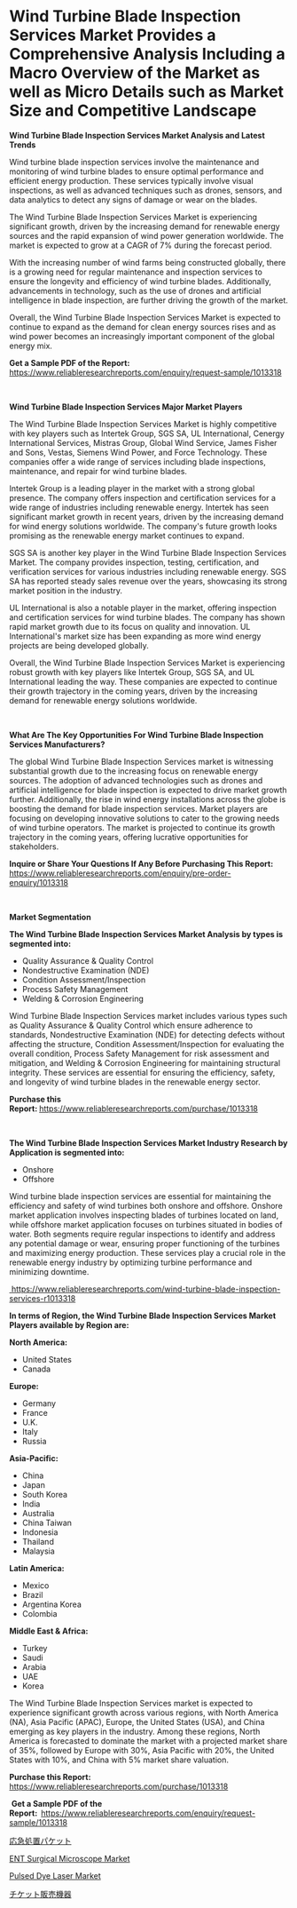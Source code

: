 <p><h1>Wind Turbine Blade Inspection Services Market Provides a Comprehensive Analysis Including a Macro Overview of the Market as well as Micro Details such as Market Size and Competitive Landscape</h1></p><p><strong>Wind Turbine Blade Inspection Services Market Analysis and Latest Trends</strong></p>
<p><p>Wind turbine blade inspection services involve the maintenance and monitoring of wind turbine blades to ensure optimal performance and efficient energy production. These services typically involve visual inspections, as well as advanced techniques such as drones, sensors, and data analytics to detect any signs of damage or wear on the blades.</p><p>The Wind Turbine Blade Inspection Services Market is experiencing significant growth, driven by the increasing demand for renewable energy sources and the rapid expansion of wind power generation worldwide. The market is expected to grow at a CAGR of 7% during the forecast period.</p><p>With the increasing number of wind farms being constructed globally, there is a growing need for regular maintenance and inspection services to ensure the longevity and efficiency of wind turbine blades. Additionally, advancements in technology, such as the use of drones and artificial intelligence in blade inspection, are further driving the growth of the market.</p><p>Overall, the Wind Turbine Blade Inspection Services Market is expected to continue to expand as the demand for clean energy sources rises and as wind power becomes an increasingly important component of the global energy mix.</p></p>
<p><strong>Get a Sample PDF of the Report:&nbsp;</strong> <a href="https://www.reliableresearchreports.com/enquiry/request-sample/1013318">https://www.reliableresearchreports.com/enquiry/request-sample/1013318</a></p>
<p>&nbsp;</p>
<p><strong>Wind Turbine Blade Inspection Services Major Market Players</strong></p>
<p><p>The Wind Turbine Blade Inspection Services Market is highly competitive with key players such as Intertek Group, SGS SA, UL International, Cenergy International Services, Mistras Group, Global Wind Service, James Fisher and Sons, Vestas, Siemens Wind Power, and Force Technology. These companies offer a wide range of services including blade inspections, maintenance, and repair for wind turbine blades.</p><p>Intertek Group is a leading player in the market with a strong global presence. The company offers inspection and certification services for a wide range of industries including renewable energy. Intertek has seen significant market growth in recent years, driven by the increasing demand for wind energy solutions worldwide. The company's future growth looks promising as the renewable energy market continues to expand.</p><p>SGS SA is another key player in the Wind Turbine Blade Inspection Services Market. The company provides inspection, testing, certification, and verification services for various industries including renewable energy. SGS SA has reported steady sales revenue over the years, showcasing its strong market position in the industry.</p><p>UL International is also a notable player in the market, offering inspection and certification services for wind turbine blades. The company has shown rapid market growth due to its focus on quality and innovation. UL International's market size has been expanding as more wind energy projects are being developed globally.</p><p>Overall, the Wind Turbine Blade Inspection Services Market is experiencing robust growth with key players like Intertek Group, SGS SA, and UL International leading the way. These companies are expected to continue their growth trajectory in the coming years, driven by the increasing demand for renewable energy solutions worldwide.</p></p>
<p>&nbsp;</p>
<p><strong>What Are The Key Opportunities For Wind Turbine Blade Inspection Services Manufacturers?</strong></p>
<p><p>The global Wind Turbine Blade Inspection Services market is witnessing substantial growth due to the increasing focus on renewable energy sources. The adoption of advanced technologies such as drones and artificial intelligence for blade inspection is expected to drive market growth further. Additionally, the rise in wind energy installations across the globe is boosting the demand for blade inspection services. Market players are focusing on developing innovative solutions to cater to the growing needs of wind turbine operators. The market is projected to continue its growth trajectory in the coming years, offering lucrative opportunities for stakeholders.</p></p>
<p><strong>Inquire or Share Your Questions If Any Before Purchasing This Report:</strong> <a href="https://www.reliableresearchreports.com/enquiry/pre-order-enquiry/1013318">https://www.reliableresearchreports.com/enquiry/pre-order-enquiry/1013318</a></p>
<p>&nbsp;</p>
<p><strong>Market Segmentation</strong></p>
<p><strong>The Wind Turbine Blade Inspection Services Market Analysis by types is segmented into:</strong></p>
<p><ul><li>Quality Assurance & Quality Control</li><li>Nondestructive Examination (NDE)</li><li>Condition Assessment/Inspection</li><li>Process Safety Management</li><li>Welding & Corrosion Engineering</li></ul></p>
<p><p>Wind Turbine Blade Inspection Services market includes various types such as Quality Assurance & Quality Control which ensure adherence to standards, Nondestructive Examination (NDE) for detecting defects without affecting the structure, Condition Assessment/Inspection for evaluating the overall condition, Process Safety Management for risk assessment and mitigation, and Welding & Corrosion Engineering for maintaining structural integrity. These services are essential for ensuring the efficiency, safety, and longevity of wind turbine blades in the renewable energy sector.</p></p>
<p><strong>Purchase this Report:&nbsp;</strong><a href="https://www.reliableresearchreports.com/purchase/1013318">https://www.reliableresearchreports.com/purchase/1013318</a></p>
<p>&nbsp;</p>
<p><strong>The Wind Turbine Blade Inspection Services Market Industry Research by Application is segmented into:</strong></p>
<p><ul><li>Onshore</li><li>Offshore</li></ul></p>
<p><p>Wind turbine blade inspection services are essential for maintaining the efficiency and safety of wind turbines both onshore and offshore. Onshore market application involves inspecting blades of turbines located on land, while offshore market application focuses on turbines situated in bodies of water. Both segments require regular inspections to identify and address any potential damage or wear, ensuring proper functioning of the turbines and maximizing energy production. These services play a crucial role in the renewable energy industry by optimizing turbine performance and minimizing downtime.</p></p>
<p><a href="https://www.reliableresearchreports.com/wind-turbine-blade-inspection-services-r1013318">&nbsp;https://www.reliableresearchreports.com/wind-turbine-blade-inspection-services-r1013318</a></p>
<p><strong>In terms of Region, the Wind Turbine Blade Inspection Services Market Players available by Region are:</strong></p>
<p>
    <p> <strong> North America: </strong>
        <ul>
            <li>United States</li>
            <li>Canada</li>
        </ul>
        </p> 
    <p> <strong> Europe: </strong>
        <ul>
            <li>Germany</li>
            <li>France</li>
            <li>U.K.</li>
            <li>Italy</li>
            <li>Russia</li>
        </ul>
        </p> 
    <p> <strong> Asia-Pacific: </strong>
        <ul>
            <li>China</li>
            <li>Japan</li>
            <li>South Korea</li>
            <li>India</li>
            <li>Australia</li>
            <li>China Taiwan</li>
            <li>Indonesia</li>
            <li>Thailand</li>
            <li>Malaysia</li>
        </ul>
        </p> 
    <p> <strong> Latin America: </strong>
        <ul>
            <li>Mexico</li>
            <li>Brazil</li>
            <li>Argentina Korea</li>
            <li>Colombia</li>
        </ul>
        </p> 
    <p> <strong> Middle East & Africa: </strong>
        <ul>
            <li>Turkey</li>
            <li>Saudi</li>
            <li>Arabia</li>
            <li>UAE</li>
            <li>Korea</li>
        </ul>
    </p>
    </p>
<p><p>The Wind Turbine Blade Inspection Services market is expected to experience significant growth across various regions, with North America (NA), Asia Pacific (APAC), Europe, the United States (USA), and China emerging as key players in the industry. Among these regions, North America is forecasted to dominate the market with a projected market share of 35%, followed by Europe with 30%, Asia Pacific with 20%, the United States with 10%, and China with 5% market share valuation.</p></p>
<p><strong>Purchase this Report: </strong><a href="https://www.reliableresearchreports.com/purchase/1013318">https://www.reliableresearchreports.com/purchase/1013318</a></p>
<p>&nbsp;<strong>Get a Sample PDF of the Report:&nbsp;&nbsp;</strong><a href="https://www.reliableresearchreports.com/enquiry/request-sample/1013318">https://www.reliableresearchreports.com/enquiry/request-sample/1013318</a></p>
<p><strong></strong></p>
<p><p><a href="https://github.com/AbigaleHuel/Market-Research-Report-List-1/blob/main/4205010173224.md">応急処置パケット</a></p><p><a href="https://github.com/ayamgoreng5458/Market-Research-Report-List-1/blob/main/ent-surgical-microscope-market.md">ENT Surgical Microscope Market</a></p><p><a href="https://github.com/nicholepatriciadoylenwnrjr0/Market-Research-Report-List-3/blob/main/pulsed-dye-laser-market.md">Pulsed Dye Laser Market</a></p><p><a href="https://github.com/AdellaPrice2023/Market-Research-Report-List-2/blob/main/5168339173223.md">チケット販売機器</a></p></p>